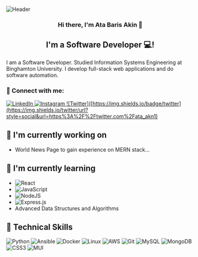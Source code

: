 ![Header](https://avatars.githubusercontent.com/u/107643083?s=400&u=0980972b9ce9e2406d8f22ba820b70b91fbec10f&v=4)

<h3 align="center">
Hi there, I'm Ata Baris Akin 👋
</h3>

<h2 align="center">
I'm a Software Developer 💻!
</h2> 

 I am a Software Developer. Studied Information Systems Engineering at Binghamton University. I develop full-stack web applications and do software automation.
 
 ### 🤝 Connect with me:

<a href="https://www.linkedin.com/in/ata-b-akin/"> ![LinkedIn](https://img.shields.io/badge/linkedin-%230077B5.svg?style=for-the-badge&logo=linkedin&logoColor=white)
 <a href="https://www.instagram.com/ataabaaris/">![Instagram](https://img.shields.io/badge/ataabaaris-%23E4405F.svg?style=for-the-badge&logo=Instagram&logoColor=white)
   <a href="https://twitter.com/ata_akn1/">![Twitter]([https://img.shields.io/badge/twitter](https://img.shields.io/twitter/url?style=social&url=https%3A%2F%2Ftwitter.com%2Fata_akn1)
 
 ## 🔭 I'm currently working on

- World News Page to gain experience on MERN stack...

## 🌱 I'm currently learning

- ![React](https://img.shields.io/badge/react-%2320232a.svg?style=for-the-badge&logo=react&logoColor=%2361DAFB)
- ![JavaScript](https://img.shields.io/badge/javascript-%23323330.svg?style=for-the-badge&logo=javascript&logoColor=%23F7DF1E)
- ![NodeJS](https://img.shields.io/badge/node.js-6DA55F?style=for-the-badge&logo=node.js&logoColor=white)
- ![Express.js](https://img.shields.io/badge/express.js-%23404d59.svg?style=for-the-badge&logo=express&logoColor=%2361DAFB)
- Advanced Data Structures and Algorithms

## 💼 Technical Skills

![Python](https://img.shields.io/badge/python-3670A0?style=for-the-badge&logo=python&logoColor=ffdd54)
![Ansible](https://img.shields.io/badge/ansible-%231A1918.svg?style=for-the-badge&logo=ansible&logoColor=white)
![Docker](https://img.shields.io/badge/docker-%230db7ed.svg?style=for-the-badge&logo=docker&logoColor=white)
![Linux](https://img.shields.io/badge/Linux-FCC624?style=for-the-badge&logo=linux&logoColor=black)
![AWS](https://img.shields.io/badge/AWS-%23FF9900.svg?style=for-the-badge&logo=amazon-aws&logoColor=white)
![Git](https://img.shields.io/badge/git-%23F05033.svg?style=for-the-badge&logo=git&logoColor=white)
![MySQL](https://img.shields.io/badge/mysql-%2300f.svg?style=for-the-badge&logo=mysql&logoColor=white)
![MongoDB](https://img.shields.io/badge/MongoDB-%234ea94b.svg?style=for-the-badge&logo=mongodb&logoColor=white)
![CSS3](https://img.shields.io/badge/css3-%231572B6.svg?style=for-the-badge&logo=css3&logoColor=white)
![MUI](https://img.shields.io/badge/MUI-%230081CB.svg?style=for-the-badge&logo=material-ui&logoColor=white)


